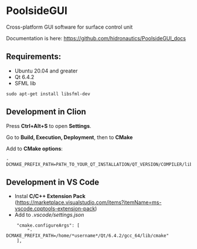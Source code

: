 # PoolsideGUI
Cross-platform GUI software for surface control unit

Documentation is here: https://github.com/hidronautics/PoolsideGUI_docs

## Requirements:
 - Ubuntu 20.04 and greater
 - Qt 6.4.2
 - SFML lib
 ```
 sudo apt-get install libsfml-dev
 ```

## Development in Clion

Press **Ctrl+Alt+S** to open **Settings**.

Go to **Build, Execution, Deployment**, then to **CMake**

Add to **CMake options**:

```
-DCMAKE_PREFIX_PATH=PATH_TO_YOUR_QT_INSTALLATION/QT_VERSION/COMPILER/lib/cmake
```

## Development in VS Code

- Instal **C/C++ Extension Pack** (https://marketplace.visualstudio.com/items?itemName=ms-vscode.cpptools-extension-pack)
- Add to *.vscode/settings.json*
```
    "cmake.configureArgs": [
        "-DCMAKE_PREFIX_PATH=/home/*username*/Qt/6.4.2/gcc_64/lib/cmake"
    ],
```
